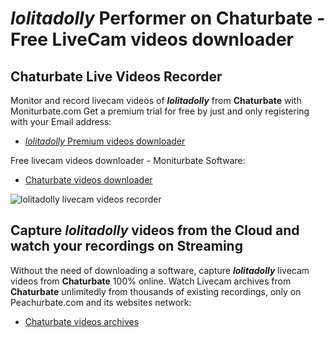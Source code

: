 # _lolitadolly_ Performer on Chaturbate - Free LiveCam videos downloader

## Chaturbate Live Videos Recorder

Monitor and record livecam videos of **_lolitadolly_** from **Chaturbate** with Moniturbate.com
Get a premium trial for free by just and only registering with your Email address:
* [_lolitadolly_ Premium videos downloader](https://moniturbate.com/request-demo-licence-key.html)

Free livecam videos downloader - Moniturbate Software:
* [Chaturbate videos downloader](https://moniturbate.com/moniturbate-download-software.html)

![_lolitadolly_ livecam videos recorder](https://peachurnet.com/templates/moniturbate-software.png)


## Capture _lolitadolly_ videos from the Cloud and watch your recordings on Streaming

Without the need of downloading a software, capture **_lolitadolly_** livecam videos from **Chaturbate** 100% online.
Watch Livecam archives from **Chaturbate** unlimitedly from thousands of existing recordings, only on Peachurbate.com and its websites network:
* [Chaturbate videos archives](https://peachurnet.com/)